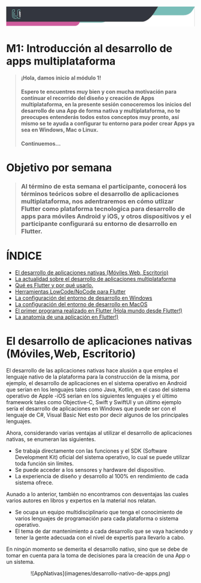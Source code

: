 
![Banner](imagenes/banner.png)

# M1: Introducción al desarrollo de apps multiplataforma

> #### **¡Hola, damos inicio al módulo 1!**
> #### Espero te encuentres muy bien y con mucha motivación para continuar el recorrido del diseño y creación de Apps multiplataforma, en la presente sesión conoceremos los inicios del desarrollo de una App de forma nativa y multiplataforma, no te preocupes entenderás todos estos conceptos muy pronto, así mismo se te ayuda a configurar tu entorno para poder crear Apps ya sea en Windows, Mac o Linux.
> #### **Continuemos...**

# Objetivo por semana 
> ### Al término de esta semana el participante, conocerá los términos teóricos sobre el desarrollo de aplicaciones multiplataforma, nos adentraremos en cómo utlizar Flutter como plataforma tecnologica para desarrollo de apps para móviles Android y iOS, y otros dispositivos y el participante configurará su entorno de desarrollo en Flutter.

# ÍNDICE

- [El desarrollo de aplicaciones nativas (Móviles,Web, Escritorio)](https://github.com/BootcampFlutter/BOOT-M1-SEM1#fundamentos-de-html)
- [La actualidad sobre el desarrollo de aplicaciones multiplataforma](https://github.com/BootcampFlutter/BOOT-M1-SEM1#etiquetas-y-atributos)
- [Qué es Flutter y por qué usarlo.](https://github.com/BootcampFlutter/BOOT-M1-SEM1#formato)
- [Herramientas LowCode/NoCode para Flutter](https://github.com/U-Camp/BOOT-M1-SEM1#enlaces)
- [La configuración del entorno de desarrollo en Windows](https://github.com/BootcampFlutter/BOOT-M1-SEM1#atributos-html)      
- [La configuración del entorno de desarrollo en MacOS](https://github.com/BootcampFlutter/BOOT-M1-SEM1#im%C3%A1genes-svg)
- [El primer programa realizado en Flutter (Hola mundo desde Flutter!)](https://github.com/BootcampFlutter/BOOT-M1-SEM1#im%C3%A1genes-svg)
- [La anatomía de una aplicación en Flutter!)](https://github.com/BootcampFlutter/BOOT-M1-SEM1#im%C3%A1genes-svg)

# El desarrollo de aplicaciones nativas (Móviles,Web, Escritorio)

El desarrollo de las aplicaciones nativas hace alusión a que emplea el lenguaje nativo de la plataforma para la construcción de la misma, por ejemplo, el desarrollo de aplicaciones en el sistema operativo en Android que serian en los lenguajes tales como Java, Kotlin, en el caso del sistema operativo de Apple -iOS serian en los siguientes lenguajes y el último framework  tales como Objective-C, Swift y SwiftUI y un último ejemplo sería el desarrollo de aplicaciones en Windows que puede ser con el lenguaje de C#, Visual Basic Net esto por decir algunos de los principales lenguajes. 

Ahora, considerando varias ventajas al utilizar el desarrollo de aplicaciones nativas, se enumeran las siguientes.

 - Se trabaja directamente con las funciones y el SDK (Software Development Kit) oficial del sistema operativo, lo cual se puede utilizar toda función sin límites.
 - Se puede acceder a los sensores y hardware del dispositivo.
 - La experiencia de diseño y desarrollo al 100% en rendimiento de cada sistema ofrece.


Aunado a lo anterior, también no encontramos con desventajas las cuales varios autores en libros y expertos en la material nos relatan.
- Se ocupa un equipo multidisciplinario que tenga el conocimiento de varios lenguajes de programación para cada plataforma o sistema operativo.
- El tema de dar mantenimiento a cada desarrollo que se vaya haciendo y tener la gente adecuada con el nivel de expertís para llevarlo a cabo.

En ningún momento se demerita el desarrollo nativo, sino que se debe de tomar en cuenta para la toma de decisiones para la creación de una App o un sistema.

<p align="center">
![AppNativas](imagenes/desarrollo-nativo-de-apps.png)
</p>
